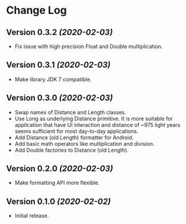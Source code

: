 Change Log
==========

Version 0.3.2 *(2020-02-03)*
----------------------------

* Fix issue with high precision Float and Double multiplication.

Version 0.3.1 *(2020-02-03)*
----------------------------

* Make library JDK 7 compatible.

Version 0.3.0 *(2020-02-03)*
----------------------------

* Swap names of Distance and Length classes.
* Use Long as underlying Distance primitive. It is more suitable for application that have UI interaction and distance of ~975 light years seems sufficient for most day-to-day applications.
* Add Distance (old Length) formatter for Android.
* Add basic math operators like multiplication and division.
* Add Double factories to Distance (old Length).

Version 0.2.0 *(2020-02-03)*
----------------------------

* Make formatting API more flexible.

Version 0.1.0 *(2020-02-02)*
----------------------------

* Initial release.
